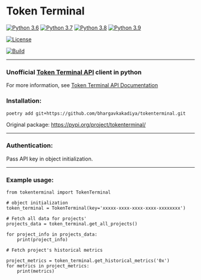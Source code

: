 # Token Terminal

[![Python 3.6](https://img.shields.io/badge/python-3.6-blue.svg)](https://www.python.org/downloads/release/python-360/)
[![Python 3.7](https://img.shields.io/badge/python-3.7-blue.svg)](https://www.python.org/downloads/release/python-370/)
[![Python 3.8](https://img.shields.io/badge/python-3.8-blue.svg)](https://www.python.org/downloads/release/python-380/)
[![Python 3.9](https://img.shields.io/badge/python-3.9-blue.svg)](https://www.python.org/downloads/release/python-390/)

[![License](https://img.shields.io/badge/License-Apache%202.0-blue.svg)](https://opensource.org/licenses/Apache-2.0)

[![Build](https://github.com/itzmestar/tokenterminal/actions/workflows/python-package.yml/badge.svg?branch=main)](https://github.com/itzmestar/tokenterminal/actions/workflows/python-package.yml)

-------

### Unofficial [Token Terminal API](https://www.tokenterminal.com/) client in python

For more information, see [Token Terminal API Documentation](https://docs.tokenterminal.com/)

### Installation:

``` 
poetry add git+https://github.com/bhargavkakadiya/tokenterminal.git
```

Original package: https://pypi.org/project/tokenterminal/

-----------

### Authentication:

Pass API key in object initialization.

-----------

### Example usage:

```
from tokenterminal import TokenTerminal

# object initialization
token_terminal = TokenTerminal(key='xxxxx-xxxx-xxxx-xxxx-xxxxxxxx')

# Fetch all data for projects' 
projects_data = token_terminal.get_all_projects()

for project_info in projects_data:
    print(project_info)

# Fetch project's historical metrics

project_metrics = token_terminal.get_historical_metrics('0x')
for metrics in project_metrics:
    print(metrics)
```
